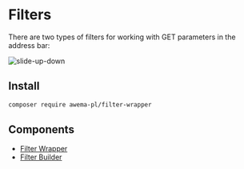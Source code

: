 # Filters

There are two types of filters for working with GET parameters in the address bar:

![slide-up-down](/assets/awema-pl/wiki/img/docs/filter.png)

## Install

```bash
composer require awema-pl/filter-wrapper
```

## Components
* [Filter Wrapper](./filter-wrapper.md)
* [Filter Builder](./filter-builder.md)
